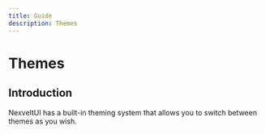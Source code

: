 ```yaml
---
title: Guide
description: Themes
---
```


# Themes

## Introduction

NexveltUI has a built-in theming system that allows you to switch between themes as you wish. 

<script setup>
import ThemeSelector from '../components/ThemeSelector.vue'
</script>

<ThemeSelector/>
